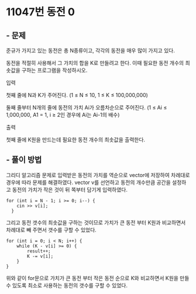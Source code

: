 # 11047번 동전 0

## - 문제
준규가 가지고 있는 동전은 총 N종류이고, 각각의 동전을 매우 많이 가지고 있다.

동전을 적절히 사용해서 그 가치의 합을 K로 만들려고 한다. 이때 필요한 동전 개수의 최솟값을 구하는 프로그램을 작성하시오.

입력

첫째 줄에 N과 K가 주어진다. (1 ≤ N ≤ 10, 1 ≤ K ≤ 100,000,000)

둘째 줄부터 N개의 줄에 동전의 가치 Ai가 오름차순으로 주어진다. (1 ≤ Ai ≤ 1,000,000, A1 = 1, i ≥ 2인 경우에 Ai는 Ai-1의 배수)

출력

첫째 줄에 K원을 만드는데 필요한 동전 개수의 최솟값을 출력한다.

## - 풀이 방법
그리디 알고리즘 문제로 입력받은 동전의 가치를 역순으로 vector에 저장하여 차례대로 경우에 따라 문제를 해결하였다.
vector v를 선언하고 동전의 개수만큼 공간을 설정하고 동전의 가치가 작은 것이 뒤 쪽부터 담기게 입력하였다.

    for (int i = N - 1; i >= 0; i--) {
        cin >> v[i];
      }
그리고 동전 갯수의 최솟값을 구하는 것이므로 가치가 큰 동전 부터 K원과 비교하면서 차례대로 빼 주면서 갯수를 구할 수 있었다.

	for (int i = 0; i < N; i++) {
		while (K - v[i] >= 0) {
			result++;
			K -= v[i];
		}
	}
위와 같이 for문으로 가치가 큰 동전 부터 작은 동전 순으로 K와 비교하면서 K원을 만들 수 있도록 최소로 사용하는 동전의 갯수를 구할 수 있었다.
